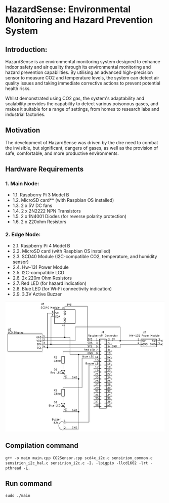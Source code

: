 # HazardSense: Environmental Monitoring and Hazard Prevention System


## Introduction:
HazardSense is an environmental monitoring system designed to enhance indoor safety and air quality through its environmental monitoring and hazard prevention capabilities. By utilising an advanced high-precision sensor to measure CO2 and temperature levels, the system can detect air quality issues and taking immediate corrective actions to prevent potential health risks.

Whilst demonstrated using CO2 gas, the system's adaptability and scalability provides the capability to detect various poisonous gases, and makes it suitable for a range of settings, from homes to research labs and industrial factories.


## Motivation
The development of HazardSense was driven by the dire need to combat the invisible, but significant, dangers of gases, as well as the provision of safe, comfortable, and more productive environments.


## Hardware Requirements

### 1. Main Node:
- 1.1. Raspberry Pi 3 Model B
- 1.2. MicroSD card** (with Raspbian OS installed)
- 1.3. 2 x 5V DC fans
- 1.4. 2 x 2N2222 NPN Transistors
- 1.5. 2 x 1N4001 Diodes (for reverse polarity protection)
- 1.6. 2 x 220ohm Resistors

### 2. Edge Node:
- 2.1. Raspberry Pi 4 Model B
- 2.2. MicroSD card (with Raspbian OS installed)
- 2.3. SCD40 Module (I2C-compatible CO2, temperature, and humidity sensor)
- 2.4. Hw-131 Power Module
- 2.5. I2C-compatible LCD
- 2.6. 2x 220m Ohm Resistors
- 2.7. Red LED (for hazard indication)
- 2.8. Blue LED (for Wi-Fi connectivity indication)
- 2.9. 3.3V Active Buzzer

![Edge Node Schematic](Schematic_Diagrams/EdgeNodeSchematic.JPG)

## Compilation command
```
g++ -o main main.cpp CO2Sensor.cpp scd4x_i2c.c sensirion_common.c sensirion_i2c_hal.c sensirion_i2c.c -I. -lpigpio -llcd1602 -lrt -pthread -L. 
```

## Run command
```
sudo ./main
```